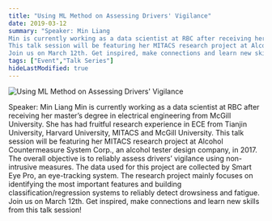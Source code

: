 ```yaml
---
title: "Using ML Method on Assessing Drivers' Vigilance"
date: 2019-03-12
summary: "Speaker: Min Liang
Min is currently working as a data scientist at RBC after receiving her master’s degree in electrical engineering from McGill University. She has had fruitful research experience in ECE from Tianjin University, Harvard University, MITACS and McGill University.
This talk session will be featuring her MITACS research project at Alcohol Countermeasure System Corp., an alcohol tester design company, in 2017. The overall objective is to reliably assess drivers’ vigilance using non-intrusive measures. The data used for this project are collected by Smart Eye Pro, an eye-tracking system. The research project mainly focuses on identifying the most important features and building classification/regression systems to reliably detect drowsiness and fatigue.
Join us on March 12th. Get inspired, make connections and learn new skills from this talk session!"
tags: ["Event","Talk Series"]
hideLastModified: true
---
```


![Using ML Method on Assessing Drivers' Vigilance](https://drive.google.com/u/0/uc?id=1p-Evp_xp0JSvx57iUhwApfjR6ebH-_a3)

Speaker: Min Liang
Min is currently working as a data scientist at RBC after receiving her master’s degree in electrical engineering from McGill University. She has had fruitful research experience in ECE from Tianjin University, Harvard University, MITACS and McGill University.
This talk session will be featuring her MITACS research project at Alcohol Countermeasure System Corp., an alcohol tester design company, in 2017. The overall objective is to reliably assess drivers’ vigilance using non-intrusive measures. The data used for this project are collected by Smart Eye Pro, an eye-tracking system. The research project mainly focuses on identifying the most important features and building classification/regression systems to reliably detect drowsiness and fatigue.
Join us on March 12th. Get inspired, make connections and learn new skills from this talk session!
